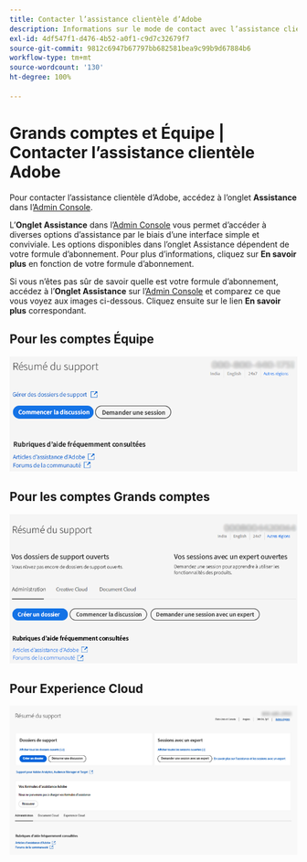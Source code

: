 ```yaml
---
title: Contacter l’assistance clientèle d’Adobe
description: Informations sur le mode de contact avec l’assistance clientèle Adobe pour les clients Équipe, Grands comptes et Experience Cloud.
exl-id: 4df547f1-d476-4b52-a0f1-c9d7c32679f7
source-git-commit: 9812c6947b67797bb682581bea9c99b9d67884b6
workflow-type: tm+mt
source-wordcount: '130'
ht-degree: 100%

---
```


# Grands comptes et Équipe | Contacter l’assistance clientèle Adobe

Pour contacter l’assistance clientèle d’Adobe, accédez à l’onglet **Assistance** dans l’[Admin Console](https://adminconsole.adobe.com/).

L’**Onglet Assistance** dans l’[Admin Console](https://adminconsole.adobe.com/) vous permet d’accéder à diverses options d’assistance par le biais d’une interface simple et conviviale. Les options disponibles dans l’onglet Assistance dépendent de votre formule d’abonnement. Pour plus d’informations, cliquez sur **En savoir plus** en fonction de votre formule d’abonnement.

Si vous n’êtes pas sûr de savoir quelle est votre formule d’abonnement, accédez à l’**Onglet Assistance** sur l’[Admin Console](https://adminconsole.adobe.com/) et comparez ce que vous voyez aux images ci-dessous. Cliquez ensuite sur le lien **En savoir plus** correspondant.

## Pour les comptes Équipe

![image Équipe](assets/team.png)

<!--
[Learn more](https://helpx.adobe.com/enterprise/using/support-for-teams.html)
-->

## Pour les comptes Grands comptes

![image Équipe](assets/enterprise.png)

<!--
[Learn more](https://helpx.adobe.com/enterprise/using/support-for-enterprise.html)
-->

## Pour Experience Cloud

![image Équipe](assets/ec.png)

<!--
[Learn more](https://www.adobe.com/go/ac_ec_not_supported_en)
-->
